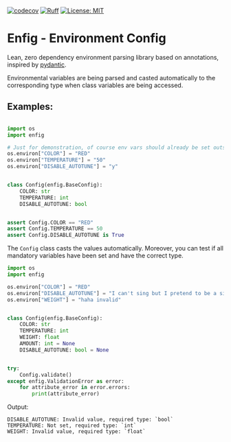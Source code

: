 [![codecov](https://codecov.io/gh/DAtek/datek-app-utils/graph/badge.svg?token=UR0G0I41LD)](https://codecov.io/gh/DAtek/datek-app-utils)
[![Ruff](https://img.shields.io/endpoint?url=https://raw.githubusercontent.com/astral-sh/ruff/main/assets/badge/v2.json)](https://github.com/astral-sh/ruff)
<a href="https://github.com/psf/black/blob/main/LICENSE"><img alt="License: MIT" src="https://black.readthedocs.io/en/stable/_static/license.svg"></a>

# Enfig - Environment Config

Lean, zero dependency environment parsing library based on annotations,
inspired by [pydantic](https://github.com/pydantic/pydantic).

Environmental variables are being parsed and casted automatically to the corresponding type
when class variables are being accessed.

## Examples:

```python

import os
import enfig

# Just for demonstration, of course env vars should already be set outside the application.
os.environ["COLOR"] = "RED"
os.environ["TEMPERATURE"] = "50"
os.environ["DISABLE_AUTOTUNE"] = "y"


class Config(enfig.BaseConfig):
    COLOR: str
    TEMPERATURE: int
    DISABLE_AUTOTUNE: bool


assert Config.COLOR == "RED"
assert Config.TEMPERATURE == 50
assert Config.DISABLE_AUTOTUNE is True
```

The `Config` class casts the values automatically.
Moreover, you can test if all mandatory variables have been set and have the correct type.

```python
import os
import enfig

os.environ["COLOR"] = "RED"
os.environ["DISABLE_AUTOTUNE"] = "I can't sing but I pretend to be a singer"
os.environ["WEIGHT"] = "haha invalid"


class Config(enfig.BaseConfig):
    COLOR: str
    TEMPERATURE: int
    WEIGHT: float
    AMOUNT: int = None
    DISABLE_AUTOTUNE: bool = None


try:
    Config.validate()
except enfig.ValidationError as error:
    for attribute_error in error.errors:
        print(attribute_error)

```
Output:
```
DISABLE_AUTOTUNE: Invalid value, required type: `bool`
TEMPERATURE: Not set, required type: `int`
WEIGHT: Invalid value, required type: `float`
```
